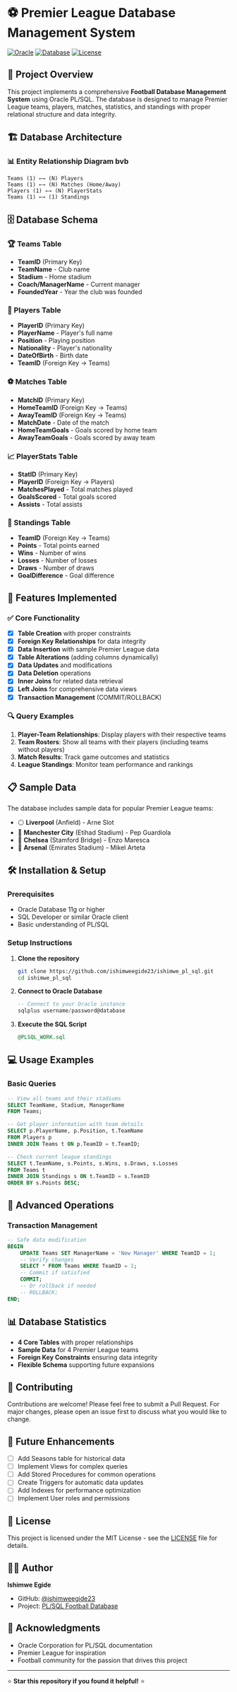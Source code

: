 # ⚽ Premier League Database Management System

[![Oracle](https://img.shields.io/badge/Oracle-PL%2FSQL-red?style=for-the-badge&logo=oracle&logoColor=white)](https://www.oracle.com/)
[![Database](https://img.shields.io/badge/Database-Relational-blue?style=for-the-badge&logo=database&logoColor=white)](https://github.com/ishimweegide23/ishimwe_pl_sql)
[![License](https://img.shields.io/badge/License-MIT-green?style=for-the-badge)](LICENSE)

## 📖 Project Overview

This project implements a comprehensive **Football Database Management System** using Oracle PL/SQL. The database is designed to manage Premier League teams, players, matches, statistics, and standings with proper relational structure and data integrity.

## 🏗️ Database Architecture

### 📊 Entity Relationship Diagram bvb
```
Teams (1) ←→ (N) Players
Teams (1) ←→ (N) Matches (Home/Away)
Players (1) ←→ (N) PlayerStats
Teams (1) ←→ (1) Standings
```

## 🗄️ Database Schema

### 🏆 Teams Table
- **TeamID** (Primary Key)
- **TeamName** - Club name
- **Stadium** - Home stadium
- **Coach/ManagerName** - Current manager
- **FoundedYear** - Year the club was founded

### 👥 Players Table
- **PlayerID** (Primary Key)
- **PlayerName** - Player's full name
- **Position** - Playing position
- **Nationality** - Player's nationality
- **DateOfBirth** - Birth date
- **TeamID** (Foreign Key → Teams)

### ⚽ Matches Table
- **MatchID** (Primary Key)
- **HomeTeamID** (Foreign Key → Teams)
- **AwayTeamID** (Foreign Key → Teams)
- **MatchDate** - Date of the match
- **HomeTeamGoals** - Goals scored by home team
- **AwayTeamGoals** - Goals scored by away team

### 📈 PlayerStats Table
- **StatID** (Primary Key)
- **PlayerID** (Foreign Key → Players)
- **MatchesPlayed** - Total matches played
- **GoalsScored** - Total goals scored
- **Assists** - Total assists

### 🏅 Standings Table
- **TeamID** (Foreign Key → Teams)
- **Points** - Total points earned
- **Wins** - Number of wins
- **Losses** - Number of losses
- **Draws** - Number of draws
- **GoalDifference** - Goal difference

## 🚀 Features Implemented

### ✅ Core Functionality
- [x] **Table Creation** with proper constraints
- [x] **Foreign Key Relationships** for data integrity
- [x] **Data Insertion** with sample Premier League data
- [x] **Table Alterations** (adding columns dynamically)
- [x] **Data Updates** and modifications
- [x] **Data Deletion** operations
- [x] **Inner Joins** for related data retrieval
- [x] **Left Joins** for comprehensive data views
- [x] **Transaction Management** (COMMIT/ROLLBACK)

### 🔍 Query Examples
1. **Player-Team Relationships**: Display players with their respective teams
2. **Team Rosters**: Show all teams with their players (including teams without players)
3. **Match Results**: Track game outcomes and statistics
4. **League Standings**: Monitor team performance and rankings

## 📋 Sample Data

The database includes sample data for popular Premier League teams:
- ⚪ **Liverpool** (Anfield) - Arne Slot
- 🔵 **Manchester City** (Etihad Stadium) - Pep Guardiola
- 🔵 **Chelsea** (Stamford Bridge) - Enzo Maresca
- 🔴 **Arsenal** (Emirates Stadium) - Mikel Arteta

## 🛠️ Installation & Setup

### Prerequisites
- Oracle Database 11g or higher
- SQL Developer or similar Oracle client
- Basic understanding of PL/SQL

### Setup Instructions
1. **Clone the repository**
   ```bash
   git clone https://github.com/ishimweegide23/ishimwe_pl_sql.git
   cd ishimwe_pl_sql
   ```

2. **Connect to Oracle Database**
   ```sql
   -- Connect to your Oracle instance
   sqlplus username/password@database
   ```

3. **Execute the SQL Script**
   ```sql
   @PLSQL_WORK.sql
   ```

## 💻 Usage Examples

### Basic Queries
```sql
-- View all teams and their stadiums
SELECT TeamName, Stadium, ManagerName 
FROM Teams;

-- Get player information with team details
SELECT p.PlayerName, p.Position, t.TeamName
FROM Players p
INNER JOIN Teams t ON p.TeamID = t.TeamID;

-- Check current league standings
SELECT t.TeamName, s.Points, s.Wins, s.Draws, s.Losses
FROM Teams t
INNER JOIN Standings s ON t.TeamID = s.TeamID
ORDER BY s.Points DESC;
```

## 🔧 Advanced Operations

### Transaction Management
```sql
-- Safe data modification
BEGIN
    UPDATE Teams SET ManagerName = 'New Manager' WHERE TeamID = 1;
    -- Verify changes
    SELECT * FROM Teams WHERE TeamID = 1;
    -- Commit if satisfied
    COMMIT;
    -- Or rollback if needed
    -- ROLLBACK;
END;
```

## 📊 Database Statistics

- **4 Core Tables** with proper relationships
- **Sample Data** for 4 Premier League teams
- **Foreign Key Constraints** ensuring data integrity
- **Flexible Schema** supporting future expansions

## 🤝 Contributing

Contributions are welcome! Please feel free to submit a Pull Request. For major changes, please open an issue first to discuss what you would like to change.

## 📝 Future Enhancements

- [ ] Add Seasons table for historical data
- [ ] Implement Views for complex queries
- [ ] Add Stored Procedures for common operations
- [ ] Create Triggers for automatic data updates
- [ ] Add Indexes for performance optimization
- [ ] Implement User roles and permissions

## 📄 License

This project is licensed under the MIT License - see the [LICENSE](LICENSE) file for details.

## 👨‍💻 Author

**Ishimwe Egide**
- GitHub: [@ishimweegide23](https://github.com/ishimweegide23)
- Project: [PL/SQL Football Database](https://github.com/ishimweegide23/ishimwe_pl_sql)

## 🙏 Acknowledgments

- Oracle Corporation for PL/SQL documentation
- Premier League for inspiration
- Football community for the passion that drives this project

---

⭐ **Star this repository if you found it helpful!** ⭐
